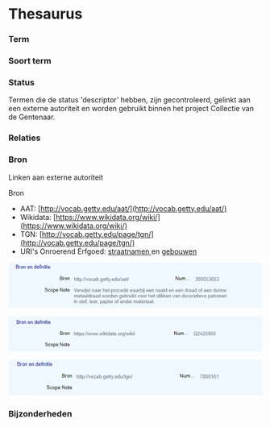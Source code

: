 # Thesaurus

### Term

### Soort term

### Status

Termen die de status 'descriptor' hebben, zijn gecontroleerd, gelinkt aan een externe autoriteit en worden gebruikt binnen het project Collectie van de Gentenaar. 

### Relaties

### Bron

Linken aan externe autoriteit 

Bron

* AAT: [http://vocab.getty.edu/aat/](http://vocab.getty.edu/aat/)
* Wikidata: [https://www.wikidata.org/wiki/](https://www.wikidata.org/wiki/)
* TGN: [http://vocab.getty.edu/page/tgn/](http://vocab.getty.edu/page/tgn/)
* URI's Onroerend Erfgoed: [straatnamen ](https://drive.google.com/file/d/1Lt_TACkDxR9kvlAj8LWTfuvx2vDKxb8d/view?usp=sharing)en [gebouwen](https://drive.google.com/file/d/1DZJfCGMTrBnJmO2YZf4-ZDsqRvDxmIcl/view?usp=sharing)

![](../../.gitbook/assets/image%20%284%29.png)

![](../../.gitbook/assets/image%20%285%29.png)

![](../../.gitbook/assets/image%20%286%29.png)

### Bijzonderheden

